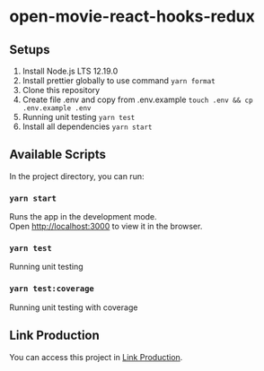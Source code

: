 # open-movie-react-hooks-redux

## Setups

1. Install Node.js LTS 12.19.0
2. Install prettier globally to use command `yarn format`
3. Clone this repository
4. Create file .env and copy from .env.example `touch .env && cp .env.example .env`
5. Running unit testing `yarn test`
6. Install all dependencies `yarn start`

## Available Scripts

In the project directory, you can run:

### `yarn start`

Runs the app in the development mode.<br />
Open [http://localhost:3000](http://localhost:3000) to view it in the browser.

### `yarn test`

Running unit testing

### `yarn test:coverage`

Running unit testing with coverage

## Link Production

You can access this project in [Link Production](https://open-movie-react-hooks-redux.web.app/).

